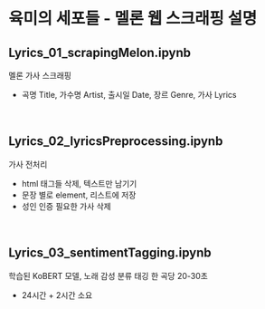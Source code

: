# 육미의 세포들 - 멜론 웹 스크래핑 설명

## Lyrics_01_scrapingMelon.ipynb <br>
멜론 가사 스크래핑 <br>
- 곡명 Title, 가수명 Artist, 출시일 Date, 장르 Genre, 가사 Lyrics <br>


<br>

## Lyrics_02_lyricsPreprocessing.ipynb
가사 전처리 <br> 

- html 태그들 삭제, 텍스트만 남기기
- 문장 별로 element, 리스트에 저장 
- 성인 인증 필요한 가사 삭제

<br>

## Lyrics_03_sentimentTagging.ipynb
학습된 KoBERT 모델, 노래 감성 분류 태깅
한 곡당 20-30초 
- 24시간 + 2시간 소요
